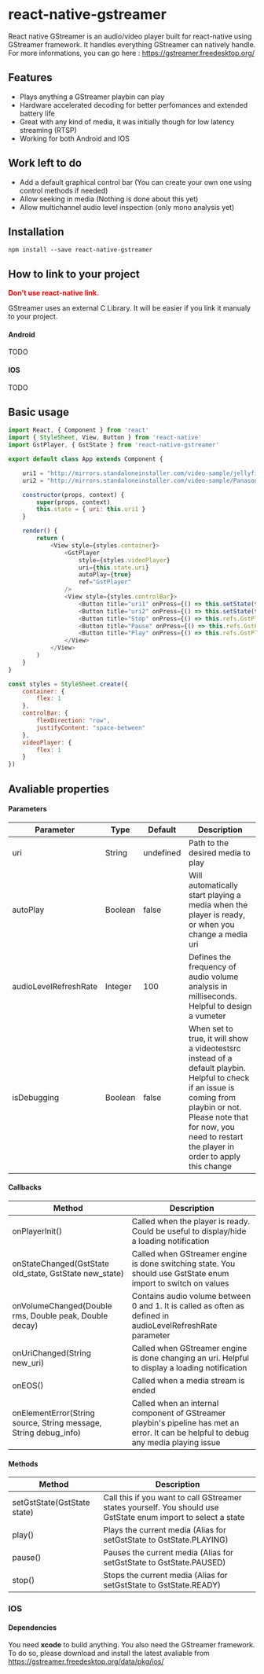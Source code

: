 # react-native-gstreamer
React native GStreamer is an audio/video player built for react-native using GStreamer framework.
It handles everything GStreamer can natively handle. For more informations, you can go here : https://gstreamer.freedesktop.org/

## Features
* Plays anything a GStreamer playbin can play
* Hardware accelerated decoding for better perfomances and extended battery life
* Great with any kind of media, it was initially though for low latency streaming (RTSP)
* Working for both Android and IOS

## Work left to do
* Add a default graphical control bar (You can create your own one using control methods if needed)
* Allow seeking in media (Nothing is done about this yet)
* Allow multichannel audio level inspection (only mono analysis yet)

## Installation
    npm install --save react-native-gstreamer

## How to link to your project
<span style="color:red"><b>Don't use react-native link.</b></span>

GStreamer uses an external C Library. It will be easier if you link it manualy to your project.
#### Android
TODO

#### IOS
TODO

## Basic usage
```js
import React, { Component } from 'react'
import { StyleSheet, View, Button } from 'react-native'
import GstPlayer, { GstState } from 'react-native-gstreamer'

export default class App extends Component {

    uri1 = "http://mirrors.standaloneinstaller.com/video-sample/jellyfish-25-mbps-hd-hevc.mp4"
    uri2 = "http://mirrors.standaloneinstaller.com/video-sample/Panasonic_HDC_TM_700_P_50i.mp4"

    constructor(props, context) {
        super(props, context)
        this.state = { uri: this.uri1 }
    }

    render() {
        return (
            <View style={styles.container}>
                <GstPlayer
                    style={styles.videoPlayer}
                    uri={this.state.uri}
                    autoPlay={true}
                    ref="GstPlayer"
                />
                <View style={styles.controlBar}>
                    <Button title="uri1" onPress={() => this.setState(this.uri1)}></Button>
                    <Button title="uri2" onPress={() => this.setState(this.uri2)}></Button>
                    <Button title="Stop" onPress={() => this.refs.GstPlayer.stop()}></Button>
                    <Button title="Pause" onPress={() => this.refs.GstPlayer.pause()}></Button>
                    <Button title="Play" onPress={() => this.refs.GstPlayer.play()}></Button>
                </View>
            </View>
        )
    }
}

const styles = StyleSheet.create({
    container: {
        flex: 1
    },
    controlBar: {
        flexDirection: "row",
        justifyContent: "space-between"
    },
    videoPlayer: {
        flex: 1
    }
})
```

## Avaliable properties

#### Parameters
| Parameter             | Type    | Default   | Description                                                                                                                                                                                                                    |
|-----------------------|---------|-----------|--------------------------------------------------------------------------------------------------------------------------------------------------------------------------------------------------------------------------------|
| uri                   | String  | undefined | Path to the desired media to play                                                                                                                                                                                              |
| autoPlay              | Boolean | false     | Will automatically start playing a media when the player is ready, or when you change a media uri                                                                                                                              |
| audioLevelRefreshRate | Integer | 100       | Defines the frequency of audio volume analysis in milliseconds. Helpful to design a vumeter                                                                                                                                    |
| isDebugging           | Boolean | false     | When set to true, it will show a videotestsrc instead of a default playbin. Helpful to check if an issue is coming from playbin or not. Please note that for now, you need to restart the player in order to apply this change |

#### Callbacks
| Method                                                           | Description                                                                                                                            |
|------------------------------------------------------------------|----------------------------------------------------------------------------------------------------------------------------------------|
| onPlayerInit()                                                   |  Called when the player is ready. Could be useful to display/hide a loading notification                                               |
| onStateChanged(GstState old_state, GstState new_state)           | Called when GStreamer engine is done switching state. You should use GstState enum import to switch on values                          |
| onVolumeChanged(Double rms, Double peak, Double decay)           | Contains audio volume between 0 and 1. It is called as often as defined in audioLevelRefreshRate parameter                             |
| onUriChanged(String new_uri)                                     | Called when GStreamer engine is done changing an uri. Helpful to display a loading notification                                        |
| onEOS()                                                          | Called when a media stream is ended                                                                                                    |
| onElementError(String source, String message, String debug_info) | Called when an internal component of GStreamer playbin's pipeline has met an error. It can be helpful to debug any media playing issue |

#### Methods
| Method                      | Description                                                                                                    |
|-----------------------------|----------------------------------------------------------------------------------------------------------------|
| setGstState(GstState state) | Call this if you want to call GStreamer states yourself. You should use GstState enum import to select a state |
| play()                      | Plays the current media (Alias for setGstState to GstState.PLAYING)                                            |
| pause()                     | Pauses the current media (Alias for setGstState to GstState.PAUSED)                                            |
| stop()                      | Stops the current media (Alias for setGstState to GstState.READY)                                              |

### IOS

#### Dependencies

You need <b>xcode</b> to build anything.
You also need the GStreamer framework. To do so, please download and install the latest avaliable from https://gstreamer.freedesktop.org/data/pkg/ios/

